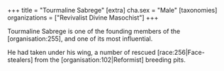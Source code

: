 +++
title = "Tourmaline Sabrege"
[extra]
cha.sex = "Male"
[taxonomies]
organizations = ["Revivalist Divine Masochist"]
+++

Tourmaline Sabrege is one of the founding members of the \[organisation:255\], and one of its most influential.

He had taken under his wing, a number of rescued \[race:256|Face-stealers\] from the \[organisation:102|Reformist\] breeding pits.
